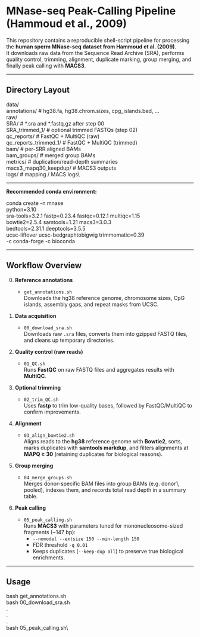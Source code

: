 # MNase-seq Peak-Calling Pipeline (Hammoud et al., 2009)

This repository contains a reproducible shell-script pipeline for processing the **human sperm MNase-seq dataset from Hammoud et al. (2009)**.  
It downloads raw data from the Sequence Read Archive (SRA), performs quality control, trimming, alignment, duplicate marking, group merging, and finally peak calling with **MACS3**.  


---
## Directory Layout

data/\
    annotations/      # hg38.fa, hg38.chrom.sizes, cpg_islands.bed, ...\
    raw/\
        SRA/            # *.sra and *.fastq.gz after step 00\
        SRA_trimmed_1/  # optional trimmed FASTQs (step 02)\
        qc_reports/     # FastQC + MultiQC (raw)\
        qc_reports_trimmed_1/  # FastQC + MultiQC (trimmed)\
    bam/             # per-SRR aligned BAMs\
    bam_groups/ # merged group BAMs\
    metrics/     # duplication/read-depth summaries\
    macs3_mapq30_keepdup/    # MACS3 outputs\
logs/                           # mapping / MACS logs\

---

**Recommended conda environment:**

conda create -n mnase \
  python=3.10 \
  sra-tools=3.2.1 fastp=0.23.4 fastqc=0.12.1 multiqc=1.15 \
  bowtie2=2.5.4 samtools=1.21 macs3=3.0.3 \
  bedtools=2.31.1 deeptools=3.5.5 \
  ucsc-liftover ucsc-bedgraphtobigwig trimmomatic=0.39 \
  -c conda-forge -c bioconda


---

## Workflow Overview


0. **Reference annotations**  
   - `get_annotations.sh`  
     Downloads the hg38 reference genome, chromosome sizes, CpG islands, assembly gaps, and repeat masks from UCSC.


1. **Data acquisition**  
   - `00_download_sra.sh`  
     Downloads raw `.sra` files, converts them into gzipped FASTQ files, and cleans up temporary directories.

2. **Quality control (raw reads)**  
   - `01_QC.sh`  
     Runs **FastQC** on raw FASTQ files and aggregates results with **MultiQC**.

3. **Optional trimming**  
   - `02_trim_QC.sh`  
     Uses **fastp** to trim low-quality bases, followed by FastQC/MultiQC to confirm improvements.

4. **Alignment**  
   - `03_align_bowtie2.sh`  
     Aligns reads to the **hg38** reference genome with **Bowtie2**, sorts, marks duplicates with **samtools markdup**, and filters alignments at **MAPQ ≥ 30** (retaining duplicates for biological reasons).

5. **Group merging**  
   - `04_merge_groups.sh`  
     Merges donor-specific BAM files into group BAMs (e.g. donor1, pooled), indexes them, and records total read depth in a summary table.

6. **Peak calling**  
   - `05_peak_calling.sh`  
     Runs **MACS3** with parameters tuned for mononucleosome-sized fragments (~147 bp):  
     - `--nomodel --extsize 150 --min-length 150`  
     - FDR threshold `-q 0.01`  
     - Keeps duplicates (`--keep-dup all`) to preserve true biological enrichments.


---
## Usage

bash get_annotations.sh\
bash 00_download_sra.sh\
.\
.\
.\
bash 05_peak_calling.sh\
 



